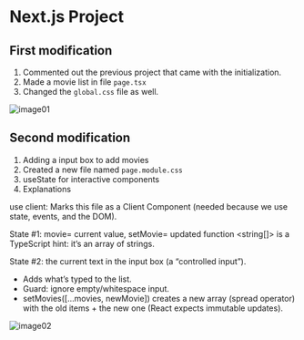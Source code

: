 # Next.js Project

## First modification
1. Commented out the previous project that came with the initialization.
2. Made a movie list in file `page.tsx`
3. Changed the `global.css` file as well.

![image01](/Users/nakibahmed/workspace/frontend/frontend/Projects/my-next-app/images/image01.png)

## Second modification
1. Adding a input box to add movies
2. Created a new file named `page.module.css`
3. useState for interactive components
4. Explanations

use client: Marks this file as a Client Component (needed because we use state, events, and the DOM).

State #1:
movie= current value, setMovie= updated function
<string[]> is a TypeScript hint: it’s an array of strings.


State #2: the current text in the input box (a “controlled input”).

- Adds what’s typed to the list.
- Guard: ignore empty/whitespace input.
- setMovies([...movies, newMovie]) creates a new array (spread operator) with the old items + the new one (React expects immutable updates).


![image02](/Users/nakibahmed/workspace/frontend/frontend/Projects/my-next-app/images/image02.png)